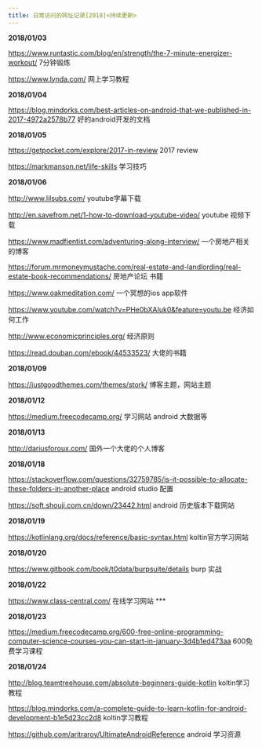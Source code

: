 ```yaml
---
title: 日常访问的网址记录[2018]<持续更新>
---
```


**2018/01/03**  

https://www.runtastic.com/blog/en/strength/the-7-minute-energizer-workout/  7分钟锻炼

https://www.lynda.com/  网上学习教程



**2018/01/04**  

https://blog.mindorks.com/best-articles-on-android-that-we-published-in-2017-4972a2578b77  好的android开发的文档



**2018/01/05**  

https://getpocket.com/explore/2017-in-review 2017 review

https://markmanson.net/life-skills  学习技巧

**2018/01/06**  

http://www.lilsubs.com/ youtube字幕下载

<http://en.savefrom.net/1-how-to-download-youtube-video/>   youtube 视频下载

https://www.madfientist.com/adventuring-along-interview/  一个房地产相关的博客

https://forum.mrmoneymustache.com/real-estate-and-landlording/real-estate-book-recommendations/  房地产论坛 书籍

https://www.oakmeditation.com/ 一个冥想的ios app软件

https://www.youtube.com/watch?v=PHe0bXAIuk0&feature=youtu.be  经济如何工作

http://www.economicprinciples.org/  经济原则

https://read.douban.com/ebook/44533523/ 大佬的书籍 



**2018/01/09**  

https://justgoodthemes.com/themes/stork/  博客主题，网站主题



**2018/01/12**  

https://medium.freecodecamp.org/  学习网站 android 大数据等



**2018/01/13**  

http://dariusforoux.com/  国外一个大佬的个人博客

**2018/01/18**  

https://stackoverflow.com/questions/32759785/is-it-possible-to-allocate-these-folders-in-another-place  android studio 配置

https://soft.shouji.com.cn/down/23442.html android 历史版本下载网站



**2018/01/19**  

https://kotlinlang.org/docs/reference/basic-syntax.html  koltin官方学习网站

**2018/01/20**  

https://www.gitbook.com/book/t0data/burpsuite/details burp 实战



**2018/01/22**  

https://www.class-central.com/ 在线学习网站  ***



**2018/01/23**  

https://medium.freecodecamp.org/600-free-online-programming-computer-science-courses-you-can-start-in-january-3d4b1ed473aa   600免费学习课程



**2018/01/24**  

http://blog.teamtreehouse.com/absolute-beginners-guide-kotlin  koltin学习教程

https://blog.mindorks.com/a-complete-guide-to-learn-kotlin-for-android-development-b1e5d23cc2d8  koltin学习教程

https://github.com/aritraroy/UltimateAndroidReference android 学习资源

